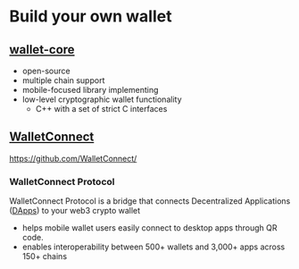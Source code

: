 # Build your own wallet
## [wallet-core](https://github.com/trustwallet/wallet-core)
- open-source
- multiple chain support
- mobile-focused library implementing 
- low-level cryptographic wallet functionality
  - C++ with a set of strict C interfaces


## [WalletConnect](https://walletconnect.com/)
https://github.com/WalletConnect/

### WalletConnect Protocol
WalletConnect Protocol is a bridge that connects Decentralized Applications ([DApps](https://www.bitcoin.com/get-started/what-is-a-dapp/)) to your web3 crypto wallet
- helps mobile wallet users easily connect to desktop apps through QR code.
- enables interoperability between 500+ wallets and 3,000+ apps across 150+ chains

